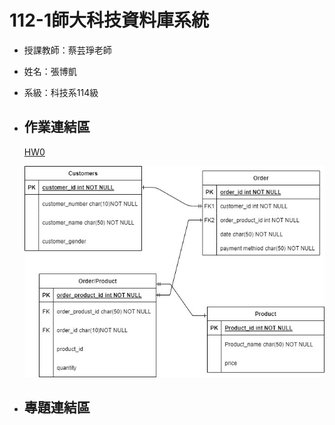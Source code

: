 # 112-1師大科技資料庫系統
* 授課教師：蔡芸琤老師  
* 姓名：張博凱  
* 系級：科技系114級  
* ## 作業連結區
    [HW0](https://youtu.be/Phr7a4e4zPg)
    
    ![HW1](https://github.com/allen20021005/DB/blob/main/erd.jpg?raw=true)
* ## 專題連結區
